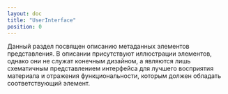 ```yaml
---
layout: doc
title: "UserInterface"
position: 0
---
```


Данный раздел посвящен описанию метаданных элементов представления. В описании присутствуют иллюстрации
элементов, однако они не служат конечным дизайном, а являются лишь схематичным представлением интерфейса
для лучшего восприятия материала и отражения функциональности, которым должен обладать соответствующий
элемент.

